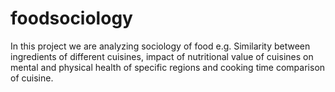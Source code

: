 # foodsociology
In this project we are analyzing sociology of food e.g. Similarity between ingredients of different cuisines, impact of nutritional value of cuisines on mental and physical health of specific regions and cooking time comparison of cuisine. 
